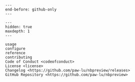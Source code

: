 ```{include} ../README.md
---
end-before: github-only
---
```

```{toctree}
---
hidden: true
maxdepth: 1
---

usage
configure
reference
contributing
Code of Conduct <codeofconduct>
License <license>
Changelog <https://github.com/paw-lu/nbpreview/releases>
GitHub Repository <https://github.com/paw-lu/nbpreview>
```

[contributor guide]: contributing
[usage]: usage
[configure]: configure
